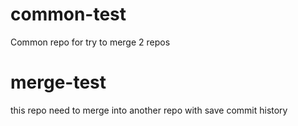 # common-test
Common repo for try to merge 2 repos
# merge-test
this repo need to merge into another repo with save commit history
